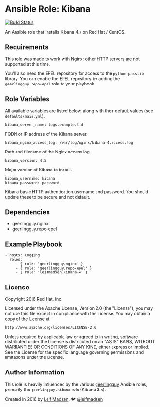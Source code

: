 # Ansible Role: Kibana

[![Build Status](https://travis-ci.org/leifmadsen/ansible-role-kibana-4.svg?branch=master)](https://travis-ci.org/leifmadsen/ansible-role-kibana-4)

An Ansible role that installs Kibana 4.x on Red Hat / CentOS.

## Requirements

This role was made to work with Nginx; other HTTP servers are not supported at
this time.

You'll also need the EPEL repository for access to the `python-passlib`
library. You can enable the EPEL repository by adding the
`geerlingguy.repo-epel` role to your playbook.

## Role Variables

All available variables are listed below, along with their default values (see
`defaults/main.yml`).

    kibana_server_name: logs.example.tld

FQDN or IP address of the Kibana server.

    kibana_nginx_access_log: /var/log/nginx/kibana-4.access.log

Path and filename of the Nginx access log.

    kibana_version: 4.5

Major version of Kibana to install.

    kibana_username: kibana
    kibana_password: password

Kibana basic HTTP authentication username and password. You should update these
to be secure and not default.

## Dependencies

* geerlingguy.nginx
* geerlingguy.repo-epel

## Example Playbook

    - hosts: logging
      roles:
         - { role: 'geerlingguy.nginx' }
         - { role: 'geerlingguy.repo-epel' }
         - { role: 'leifmadsen.kibana-4' }

## License

Copyright 2016 Red Hat, Inc.

Licensed under the Apache License, Version 2.0 (the "License");
you may not use this file except in compliance with the License.
You may obtain a copy of the License at

    http://www.apache.org/licenses/LICENSE-2.0

Unless required by applicable law or agreed to in writing, software
distributed under the License is distributed on an "AS IS" BASIS,
WITHOUT WARRANTIES OR CONDITIONS OF ANY KIND, either express or implied.
See the License for the specific language governing permissions and
limitations under the License.

## Author Information

This role is heavily influenced by the various
[geerlingguy](https://github.com/search?q=user%3Ageerlingguy+ansible-role)
Ansible roles, primarily the `geerlingguy.kibana` role (Kibana 3.x).

Created in 2016 by [Leif Madsen](http://leifmadsen.com).
🐦 [@leifmadsen](http://twitter.com/leifmadsen)
